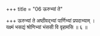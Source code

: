 +++
title = "06 ऊरुभ्यां ते"

+++
ऊरुभ्यां ते अष्ठीवद्भ्यां पार्णिभ्यां प्रपदाभ्याम् ।  
यक्ष्मं भसद्यं श्रोणिभ्यां भंससी वि वृहामसि ॥ ६ ॥